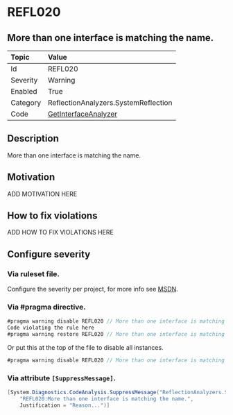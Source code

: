 # REFL020
## More than one interface is matching the name.

| Topic    | Value
| :--      | :--
| Id       | REFL020
| Severity | Warning
| Enabled  | True
| Category | ReflectionAnalyzers.SystemReflection
| Code     | [GetInterfaceAnalyzer](https://github.com/DotNetAnalyzers/ReflectionAnalyzers/blob/master/ReflectionAnalyzers/NodeAnalzers/GetInterfaceAnalyzer.cs)

## Description

More than one interface is matching the name.

## Motivation

ADD MOTIVATION HERE

## How to fix violations

ADD HOW TO FIX VIOLATIONS HERE

<!-- start generated config severity -->
## Configure severity

### Via ruleset file.

Configure the severity per project, for more info see [MSDN](https://msdn.microsoft.com/en-us/library/dd264949.aspx).

### Via #pragma directive.
```C#
#pragma warning disable REFL020 // More than one interface is matching the name.
Code violating the rule here
#pragma warning restore REFL020 // More than one interface is matching the name.
```

Or put this at the top of the file to disable all instances.
```C#
#pragma warning disable REFL020 // More than one interface is matching the name.
```

### Via attribute `[SuppressMessage]`.

```C#
[System.Diagnostics.CodeAnalysis.SuppressMessage("ReflectionAnalyzers.SystemReflection", 
    "REFL020:More than one interface is matching the name.", 
    Justification = "Reason...")]
```
<!-- end generated config severity -->